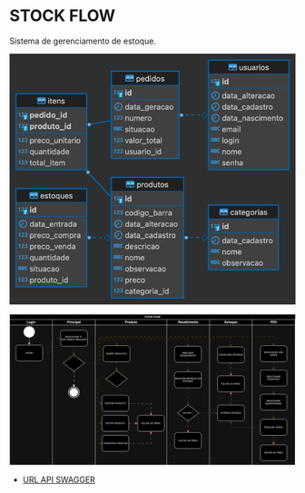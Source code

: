 # STOCK FLOW

Sistema de gerenciamento de estoque.

![Diagram de Classe](./src/main/resources/img/stockflow-public.png)

![Diagram de Classe](./src/main/resources/img/Diagrama-fluxo.png)

* [URL API SWAGGER](https://stockflow-service.onrender.com/swagger-ui/index.html)


